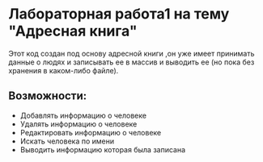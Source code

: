 # Лабораторная работа1 на тему "Адресная книга"
  Этот код создан под основу адресной книги ,он уже имеет принимать данные о людях и записывать ее в массив и выводить ее (но пока без хранения в каком-либо файле).
## Возможности:
- Добавлять информацию о человеке
- Удалять информацию о человеке
- Редактировать информацию о человеке
- Искать человека по имени
- Выводить информацию которая была записана
